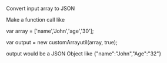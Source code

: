 Convert input array to JSON 

Make a function call like

var array = ['name','John','age','30'];

var output = new customArrayutil(array, true);

output would be a JSON Object like {"name":"John","Age":"32"}
